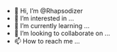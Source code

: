 - 👋 Hi, I’m @Rhapsodizer
- 👀 I’m interested in ...
- 🌱 I’m currently learning ...
- 💞️ I’m looking to collaborate on ...
- 📫 How to reach me ...

<!---
Rhapsodizer/Rhapsodizer is a ✨ special ✨ repository because its `README.md` (this file) appears on your GitHub profile.
You can click the Preview link to take a look at your changes.
--->
